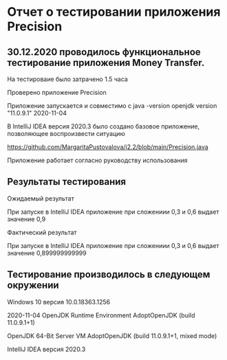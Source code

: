 # Отчет о тестировании приложения Precision

## 30.12.2020 проводилось функциональное тестирование приложения Money Transfer.

На тестироваие было затрачено 1.5 часа

Проверено приложение Precision

Приложение запускается и совместимо с java -version openjdk version "11.0.9.1" 2020-11-04

В IntelliJ IDEA версия 2020.3 было создано базовое приложение, позволяющее воспроизвести ситуацию

https://github.com/MargaritaPustovalova/j2.2/blob/main/Precision.java

Приложение работает согласно руководству использования

## Pезультаты тестирования 

Ожидаемый результат 

При запуске в IntelliJ IDEA приложение при сложениии 0,3 и 0,6 выдает значение 0,9

Фактический результат 

При запуске в IntelliJ IDEA приложение при сложениии 0,3 и 0,6 выдает значение 0,899999999999

## Тестирование производилось в следующем окружении 

Windows 10 версия 10.0.18363.1256 

2020-11-04 OpenJDK Runtime Environment AdoptOpenJDK (build 11.0.9.1+1) 

OpenJDK 64-Bit Server VM AdoptOpenJDK (build 11.0.9.1+1, mixed mode) 

IntelliJ IDEA версия 2020.3
